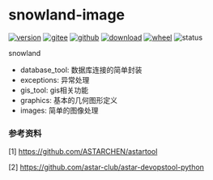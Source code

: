 # snowland-image

[![version](https://img.shields.io/pypi/v/snowland-image.svg)](https://pypi.python.org/pypi/snowland-image)
[![gitee](https://gitee.com/hoops/snowland-img2cartoon/badge/star.svg)](https://gitee.com/hoops/snowland-img2cartoon/stargazers)
[![github](https://img.shields.io/github/stars/astar-club/scikit-snowland)](https://img.shields.io/github/stars/astar-club/scikit-snowland)
[![download](https://img.shields.io/pypi/dm/snowland-image.svg)](https://pypi.org/project/snowland-image)
[![wheel](https://img.shields.io/pypi/wheel/snowland-image.svg)](https://pypi.python.org/pypi/snowland-image)
![status](https://img.shields.io/pypi/status/snowland-image.svg)


snowland

- database_tool: 数据库连接的简单封装
- exceptions: 异常处理
- gis_tool: gis相关功能
- graphics: 基本的几何图形定义
- images: 简单的图像处理

### 参考资料

[1] https://github.com/ASTARCHEN/astartool

[2] https://github.com/astar-club/astar-devopstool-python
